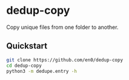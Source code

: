 # dedup-copy

Copy unique files from one folder to another.

## Quickstart

```bash
git clone https://github.com/en0/dedup-copy
cd dedup-copy
python3 -m dedupe.entry -h
```
